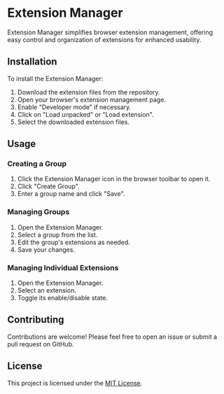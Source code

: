 # Extension Manager

Extension Manager simplifies browser extension management, offering easy control and organization of extensions for enhanced usability.

## Installation

To install the Extension Manager:

1. Download the extension files from the repository.
2. Open your browser's extension management page.
3. Enable "Developer mode" if necessary.
4. Click on "Load unpacked" or "Load extension".
5. Select the downloaded extension files.

## Usage

### Creating a Group

1. Click the Extension Manager icon in the browser toolbar to open it.
2. Click "Create Group".
3. Enter a group name and click "Save".

### Managing Groups

1. Open the Extension Manager.
2. Select a group from the list.
3. Edit the group's extensions as needed.
4. Save your changes.

### Managing Individual Extensions

1. Open the Extension Manager.
2. Select an extension.
3. Toggle its enable/disable state.

## Contributing

Contributions are welcome! Please feel free to open an issue or submit a pull request on GitHub.

## License

This project is licensed under the [MIT License](LICENSE).
